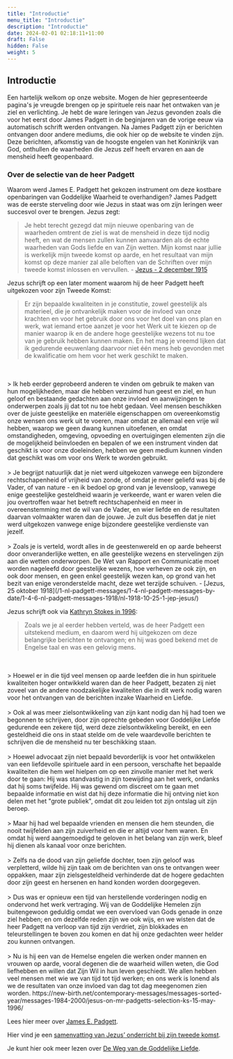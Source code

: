 ```yaml
---
title: "Introductie"
menu_title: "Introductie"
description: "Introductie"
date: 2024-02-01 02:18:11+11:00
draft: False
hidden: False
weight: 5
---
```

## Introductie

Een hartelijk welkom op onze website. Mogen de hier gepresenteerde pagina's je vreugde brengen op je spirituele reis naar het ontwaken van je ziel en verlichting. Je hebt de ware leringen van Jezus gevonden zoals die voor het eerst door James Padgett in de beginjaren van de vorige eeuw via automatisch schrift werden ontvangen. Na James Padgett zijn er berichten ontvangen door andere mediums, die ook hier op de website te vinden zijn. Deze berichten, afkomstig van de hoogste engelen van het Koninkrijk van God, onthullen de waarheden die Jezus zelf heeft ervaren en aan de mensheid heeft geopenbaard.

### Over de selectie van de heer Padgett

Waarom werd James E. Padgett het gekozen instrument om deze kostbare openbaringen van Goddelijke Waarheid te overhandigen? James Padgett was de eerste sterveling door wie Jezus in staat was om zijn leringen weer succesvol over te brengen. Jezus zegt:

> Je hebt terecht gezegd dat mijn nieuwe openbaring van de waarheden omtrent de ziel is wat de mensheid in deze tijd nodig heeft, en wat de mensen zullen kunnen aanvaarden als de echte waarheden van Gods liefde en van Zijn wetten. Mijn komst naar jullie is werkelijk mijn tweede komst op aarde, en het resultaat van mijn komst op deze manier zal alle beloften van de Schriften over mijn tweede komst inlossen en vervullen. - [Jezus - 2 december 1915](/1-nl-padgett-messages/1-4-nl-padgett-messages-by-date/1-4-3-nl-padgett-messages-1915-2/nl-1915-12-2-1-jep-jesus/)

Jezus schrijft op een later moment waarom hij de heer Padgett heeft uitgekozen voor zijn Tweede Komst:

> Er zijn bepaalde kwaliteiten in je constitutie, zowel geestelijk als materieel, die je ontvankelijk maken voor de invloed van onze krachten en voor het gebruik door ons voor het doel van ons plan en werk, wat iemand ertoe aanzet je voor het Werk uit te kiezen op de manier waarop ik en de andere hoge geestelijke wezens tot nu toe van je gebruik hebben kunnen maken. En het mag je vreemd lijken dat ik gedurende eeuwenlang daarvoor niet één mens heb gevonden met de kwalificatie om hem voor het werk geschikt te maken.
<br>
<br>
> Ik heb eerder geprobeerd anderen te vinden om gebruik te maken van hun mogelijkheden, maar die hebben verzuimd hun geest en ziel, en hun geloof en bestaande gedachten aan onze invloed en aanwijzingen te onderwerpen zoals jij dat tot nu toe hebt gedaan. Veel mensen beschikken over de juiste geestelijke en materiële eigenschappen om overeenkomstig onze wensen ons werk uit te voeren, maar omdat ze allemaal een vrije wil hebben, waarop we geen dwang kunnen uitoefenen, en omdat omstandigheden, omgeving, opvoeding en overtuigingen elementen zijn die de mogelijkheid beïnvloeden en bepalen of we een instrument vinden dat geschikt is voor onze doeleinden, hebben we geen medium kunnen vinden dat geschikt was om voor ons Werk te worden gebruikt.
<br>
<br>
> Je begrijpt natuurlijk dat je niet werd uitgekozen vanwege een bijzondere rechtschapenheid of vrijheid van zonde, of omdat je meer geliefd was bij de Vader, of van nature - en ik bedoel op grond van je levensloop, vanwege enige geestelijke gesteldheid waarin je verkeerde, want er waren velen die jou overtroffen waar het betreft rechtschapenheid en meer in overeenstemming met de wil van de Vader, en wier liefde en de resultaten daarvan volmaakter waren dan de jouwe. Je zult dus beseffen dat je niet werd uitgekozen vanwege enige bijzondere geestelijke verdienste van jezelf.
<br>
<br>
> Zoals je is verteld, wordt alles in de geestenwereld en op aarde beheerst door onveranderlijke wetten, en alle geestelijke wezens en stervelingen zijn aan die wetten onderworpen. De Wet van Rapport en Communicatie moet worden nageleefd door geestelijke wezens, hoe verheven ze ook zijn, en ook door mensen, en geen enkel geestelijk wezen kan, op grond van het bezit van enige veronderstelde macht, deze wet terzijde schuiven. - [Jezus, 25 oktober 1918](/1-nl-padgett-messages/1-4-nl-padgett-messages-by-date/1-4-6-nl-padgett-messages-1918/nl-1918-10-25-1-jep-jesus/)

Jezus schrijft ook via [Kathryn Stokes in 1996](https://new-birth.net/contemporary-messages/messages-sorted-year/messages-1984-2000/jesus-on-mr-padgetts-selection-ks-15-may-1996/):

> Zoals we je al eerder hebben verteld, was de heer Padgett een uitstekend medium, en daarom werd hij uitgekozen om deze belangrijke berichten te ontvangen; en hij was goed bekend met de Engelse taal en was een gelovig mens.
<br>
<br>
> Hoewel er in die tijd veel mensen op aarde leefden die in hun spirituele kwaliteiten hoger ontwikkeld waren dan de heer Padgett, bezaten zij niet zoveel van de andere noodzakelijke kwaliteiten die in dit werk nodig waren voor het ontvangen van de berichten inzake Waarheid en Liefde.
<br>
<br>
> Ook al was meer zielsontwikkeling van zijn kant nodig dan hij had toen we begonnen te schrijven, door zijn oprechte gebeden voor Goddelijke Liefde gedurende een zekere tijd, werd deze zielsontwikkeling bereikt, en een gesteldheid die ons in staat stelde om de vele waardevolle berichten te schrijven die de mensheid nu ter beschikking staan.
<br>
<br>
> Hoewel advocaat zijn niet bepaald bevorderlijk is voor het ontwikkelen van een liefdevolle spirituele aard in een persoon, verschafte het bepaalde kwaliteiten die hem wel hielpen om op een zinvolle manier met het werk door te gaan: Hij was standvastig in zijn toewijding aan het werk, ondanks dat hij soms twijfelde. Hij was gewend om discreet om te gaan met bepaalde informatie en wist dat hij deze informatie die hij ontving niet kon delen met het "grote publiek", omdat dit zou leiden tot zijn ontslag uit zijn beroep.
<br>
<br>
> Maar hij had wel bepaalde vrienden en mensen die hem steunden, die nooit twijfelden aan zijn zuiverheid en die er altijd voor hem waren. En omdat hij werd aangemoedigd te geloven in het belang van zijn werk, bleef hij dienen als kanaal voor onze berichten.
<br>
<br>
> Zelfs na de dood van zijn geliefde dochter, toen zijn geloof was verpletterd, wilde hij zijn taak om de berichten van ons te ontvangen weer oppakken, maar zijn zielsgesteldheid verhinderde dat de hogere gedachten door zijn geest en hersenen en hand konden worden doorgegeven.
<br>
<br>
> Dus was er opnieuw een tijd van herstellende vorderingen nodig en ondervond het werk vertraging. Wij van de Goddelijke Hemelen zijn buitengewoon geduldig omdat we een overvloed van Gods genade in onze ziel hebben; en om dezelfde reden zijn we ook wijs, en we wisten dat de heer Padgett na verloop van tijd zijn verdriet, zijn blokkades en teleurstellingen te boven zou komen en dat hij onze gedachten weer helder zou kunnen ontvangen.
<br>
<br>
> Nu is hij een van de Hemelse engelen die werken onder mannen en vrouwen op aarde, vooral degenen die de waarheid willen weten, die God liefhebben en willen dat Zijn Wil in hun leven geschiedt. We allen hebben veel mensen met wie we van tijd tot tijd werken; en ons werk is lonend als we de resultaten van onze invloed van dag tot dag meegenomen zien worden.
https://new-birth.net/contemporary-messages/messages-sorted-year/messages-1984-2000/jesus-on-mr-padgetts-selection-ks-15-may-1996/

Lees hier meer over [James E. Padgett](/1-nl-padgett-messages/1-6-nl-who-was-padgett/).

Hier vind je een [samenvatting van Jezus’ onderricht bij zijn tweede komst](/1-nl-padgett-messages/1-1-nl-summary-of-padgett-teachings/).

Je kunt hier ook meer lezen over [De Weg van de Goddelijke Liefde](/9-nl-divine-love-path/).
